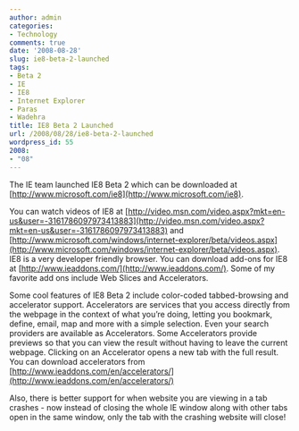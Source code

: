 ```yaml
---
author: admin
categories:
- Technology
comments: true
date: '2008-08-28'
slug: ie8-beta-2-launched
tags:
- Beta 2
- IE
- IE8
- Internet Explorer
- Paras
- Wadehra
title: IE8 Beta 2 Launched
url: /2008/08/28/ie8-beta-2-launched
wordpress_id: 55
2008:
- "08"
---
```



The IE team launched IE8 Beta 2 which can be downloaded at [http://www.microsoft.com/ie8](http://www.microsoft.com/ie8).

You can watch videos of IE8 at [http://video.msn.com/video.aspx?mkt=en-us&user=-3161786097973413883](http://video.msn.com/video.aspx?mkt=en-us&user=-3161786097973413883) and [http://www.microsoft.com/windows/internet-explorer/beta/videos.aspx](http://www.microsoft.com/windows/internet-explorer/beta/videos.aspx). IE8 is a very developer friendly browser. You can download add-ons for IE8 at [http://www.ieaddons.com/](http://www.ieaddons.com/). Some of my favorite add ons include Web Slices and Accelerators.

Some cool features of IE8 Beta 2 include color-coded tabbed-browsing and accelerator support. Accelerators are services that you access directly from the webpage in the context of what you’re doing, letting you bookmark, define, email, map and more with a simple selection. Even your search providers are available as Accelerators. Some Accelerators provide previews so that you can view the result without having to leave the current webpage. Clicking on an Accelerator opens a new tab with the full result. You can download accelerators from [http://www.ieaddons.com/en/accelerators/](http://www.ieaddons.com/en/accelerators/)

Also, there is better support for when website you are viewing in a tab crashes - now instead of closing the whole IE window along with other tabs open in the same window, only the tab with the crashing website will close!
